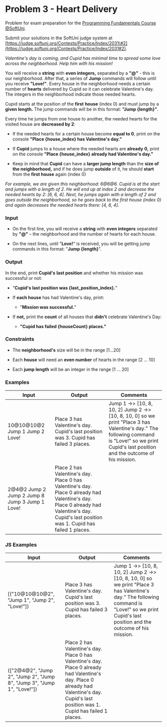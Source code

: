 # Problem 3 - Heart Delivery

Problem for exam preparation for the [Programming Fundamentals Course
@SoftUni](https://softuni.bg/courses/programming-fundamentals-csharp-java-js-python).

Submit your solutions in the SoftUni judge system at
[https://judge.softuni.org/Contests/Practice/Index/2031\#2](https://judge.softuni.org/Contests/Practice/Index/2031#2).

*Valentine's day is coming, and Cupid has minimal time to spread some love
across the neighborhood. Help him with his mission!*

You will receive a **string** with **even integers,** separated by a **"@"** -
this is our neighborhood. After that, a series of **Jump** commands will follow
until you receive **"Love!"**. Every house in the neighborhood needs a certain
number of **hearts** delivered by Cupid so it can celebrate Valentine's day. The
integers in the neighborhood indicate those needed hearts.

Cupid starts at the position of the **first** **house** (index 0) and must jump
by a **given length.** The jump commands will be in this format: **"Jump
{length}"**.

Every time he jumps from one house to another, the needed hearts for the visited
house are **decreased by 2**:

-   If the needed hearts for a certain house become **equal to 0**, print on the
    console **"Place {house_index} has Valentine's day."**

-   If **Cupid** jumps to a house where the needed hearts are **already** **0,**
    print on the console **"Place {house_index} already had Valentine's day."**

-   Keep in mind that **Cupid** can have a **larger jump length** than the
    **size of the neighborhood,** and if he does jump **outside** of it, he
    should **start** from the **first house** again (index 0)

*For example, we are given this neighborhood: 6@6@6. Cupid is at the start and
jumps with a length of 2. He will end up at index 2 and decrease the needed
hearts by 2: [6, 6, 4]. Next, he jumps again with a length of 2 and goes outside
the neighborhood, so he goes back to the first house (index 0) and again
decreases the needed hearts there: [4, 6, 4].*

### Input

-   On the first line, you will receive a **string** with **even integers**
    separated by **"@"** – the neighborhood and the number of hearts for each
    house.

-   On the next lines, until "**Love!**" is received, you will be getting jump
    commands in this format: "**Jump {length}**".

### Output

In the end, print **Cupid's** **last position** and whether his mission was
successful or not:

-   "**Cupid's last position was {last_position_index}.**"

-   If **each house** has had Valentine's day, print:

    -   "**Mission was successful.**"

-   If **not,** print the **count** of all houses that **didn't** celebrate
    Valentine's Day:

    -   **"Cupid has failed {houseCount} places."**

### Constraints

-   The **neighborhood's** size will be in the range [1…20]

-   Each **house** will need an **even number** of hearts in the range [2 … 10]

-   Each **jump length** will be an integer in the range [1 … 20]

### Examples

| **Input**                                      | **Output**                                                                                                                                                                                  | **Comments**                                                                                                                                                                                          |
|------------------------------------------------|---------------------------------------------------------------------------------------------------------------------------------------------------------------------------------------------|-------------------------------------------------------------------------------------------------------------------------------------------------------------------------------------------------------|
| 10@10@10@2 Jump 1 Jump 2 Love!                 | Place 3 has Valentine's day. Cupid's last position was 3. Cupid has failed 3 places.                                                                                                        | Jump 1 -\>\> [10, 8, 10, 2] Jump 2 -\>\> [10, 8, 10, 0] so we print "Place 3 has Valentine's day." The following command is "Love!" so we print Cupid's last position and the outcome of his mission. |
| 2@4@2 Jump 2 Jump 2 Jump 8 Jump 3 Jump 1 Love! | Place 2 has Valentine's day. Place 0 has Valentine's day. Place 0 already had Valentine's day. Place 0 already had Valentine's day. Cupid's last position was 1. Cupid has failed 1 places. |                                                                                                                                                                                                       |

### JS Examples

| **Input**                                                              | **Output**                                                                                                                                                                                  | **Comments**                                                                                                                                                                                          |
|------------------------------------------------------------------------|---------------------------------------------------------------------------------------------------------------------------------------------------------------------------------------------|-------------------------------------------------------------------------------------------------------------------------------------------------------------------------------------------------------|
| [("10@10@10@2", "Jump 1", "Jump 2", "Love!"])                          | Place 3 has Valentine's day. Cupid's last position was 3. Cupid has failed 3 places.                                                                                                        | Jump 1 -\>\> [10, 8, 10, 2] Jump 2 -\>\> [10, 8, 10, 0] so we print "Place 3 has Valentine's day." The following command is "Love!" so we print Cupid's last position and the outcome of his mission. |
| (["2@4@2", "Jump 2", "Jump 2", "Jump 8", "Jump 3", "Jump 1", "Love!"]) | Place 2 has Valentine's day. Place 0 has Valentine's day. Place 0 already had Valentine's day. Place 0 already had Valentine's day. Cupid's last position was 1. Cupid has failed 1 places. |                                                                                                                                                                                                       |
